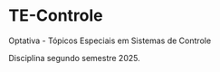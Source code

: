 # TE-Controle
Optativa - Tópicos Especiais em Sistemas de Controle

Disciplina segundo semestre 2025.
